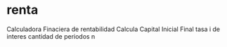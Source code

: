 # renta
Calculadora Finaciera de rentabilidad
Calcula Capital Inicial
                Final
                tasa i de interes 
                cantidad de periodos n
